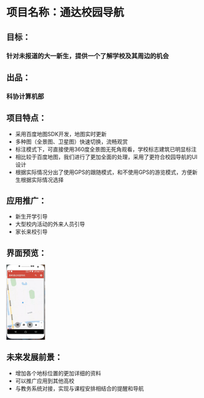 # 项目名称：通达校园导航
## 目标：
### 针对未报道的大一新生，提供一个了解学校及其周边的机会

## 出品：
### 科协计算机部

## 项目特点：
- 采用百度地图SDK开发，地图实时更新
- 多种图（全景图、卫星图）快速切换，流畅观赏
- 标注模式下，可直接使用360度全景图无死角观看，学校标志建筑已明显标注
- 相比较于百度地图，我们进行了更加全面的处理，采用了更符合校园导航的UI设计
- 根据实际情况分出了使用GPS的跟随模式，和不使用GPS的游览模式，方便新生根据实际情况选择

## 应用推广：
- 新生开学引导
- 大型校内活动的外来人员引导
- 家长来校引导

## 界面预览：
<img src="img/preview.png" width = "20%" height = "20%" alt="校园导航预览" align=center />

## 未来发展前景：
- 增加各个地标位置的更加详细的资料
- 可以推广应用到其他高校
- 与教务系统对接，实现与课程安排相结合的提醒和导航